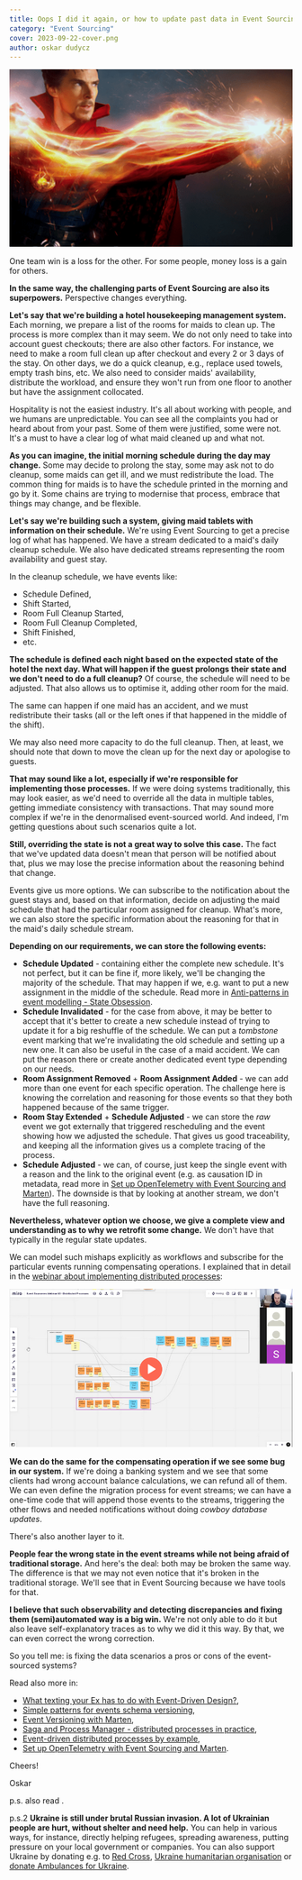 ```yaml
---
title: Oops I did it again, or how to update past data in Event Sourcing
category: "Event Sourcing"
cover: 2023-09-22-cover.png
author: oskar dudycz
---
```


![cover](2023-09-22-cover.png)

One team win is a loss for the other. For some people, money loss is a gain for others. 

**In the same way, the challenging parts of Event Sourcing are also its superpowers.**  Perspective changes everything.

**Let's say that we're building a hotel housekeeping management system.** Each morning, we prepare a list of the rooms for maids to clean up. The process is more complex than it may seem. We do not only need to take into account guest checkouts; there are also other factors. For instance, we need to make a room full clean up after checkout and every 2 or 3 days of the stay. On other days, we do a quick cleanup, e.g., replace used towels, empty trash bins, etc. We also need to consider maids' availability, distribute the workload, and ensure they won't run from one floor to another but have the assignment collocated.

Hospitality is not the easiest industry. It's all about working with people, and we humans are unpredictable. You can see all the complaints you had or heard about from your past. Some of them were justified, some were not. It's a must to have a clear log of what maid cleaned up and what not.

**As you can imagine, the initial morning schedule during the day may change.**  Some may decide to prolong the stay, some may ask not to do cleanup, some maids can get ill, and we must redistribute the load. The common thing for maids is to have the schedule printed in the morning and go by it. Some chains are trying to modernise that process, embrace that things may change, and be flexible.

**Let's say we're building such a system, giving maid tablets with information on their schedule.** We're using Event Sourcing to get a precise log of what has happened. We have a stream dedicated to a maid's daily cleanup schedule. We also have dedicated streams representing the room availability and guest stay.

In the cleanup schedule, we have events like:
- Schedule Defined, 
- Shift Started, 
- Room Full Cleanup Started, 
- Room Full Cleanup Completed,
- Shift Finished,
- etc.

**The schedule is defined each night based on the expected state of the hotel the next day. What will happen if the guest prolongs their state and we don't need to do a full cleanup?** Of course, the schedule will need to be adjusted. That also allows us to optimise it, adding other room for the maid.

The same can happen if one maid has an accident, and we must redistribute their tasks (all or the left ones if that happened in the middle of the shift).

We may also need more capacity to do the full cleanup. Then, at least, we should note that down to move the clean up for the next day or apologise to guests.

**That may sound like a lot, especially if we're responsible for implementing those processes.** If we were doing systems traditionally, this may look easier, as we'd need to override all the data in multiple tables, getting immediate consistency with transactions. That may sound more complex if we're in the denormalised event-sourced world. And indeed, I'm getting questions about such scenarios quite a lot.

**Still, overriding the state is not a great way to solve this case.** The fact that we've updated data doesn't mean that person will be notified about that, plus we may lose the precise information about the reasoning behind that change. 

Events give us more options. We can subscribe to the notification about the guest stays and, based on that information, decide on adjusting the maid schedule that had the particular room assigned for cleanup. What's more, we can also store the specific information about the reasoning for that in the maid's daily schedule stream.

**Depending on our requirements, we can store the following events:**
- **Schedule Updated** - containing either the complete new schedule. It's not perfect, but it can be fine if, more likely, we'll be changing the majority of the schedule. That may happen if we, e.g. want to put a new assignment in the middle of the schedule. Read more in [Anti-patterns in event modelling - State Obsession](https://event-driven.io/en/state-obsession/).
- **Schedule Invalidated** - for the case from above, it may be better to accept that it's better to create a new schedule instead of trying to update it for a big reshuffle of the schedule. We can put a _tombstone_ event marking that we're invalidating the old schedule and setting up a new one. It can also be useful in the case of a maid accident. We can put the reason there or create another dedicated event type depending on our needs.
- **Room Assignment Removed** + **Room Assignment Added** - we can add more than one event for each specific operation. The challenge here is knowing the correlation and reasoning for those events so that they both happened because of the same trigger.
- **Room Stay Extended** + **Schedule Adjusted** - we can store the _raw_ event we got externally that triggered rescheduling and the event showing how we adjusted the schedule. That gives us good traceability, and keeping all the information gives us a complete tracing of the process.
- **Schedule Adjusted** - we can, of course, just keep the single event with a reason and the link to the original event (e.g. as causation ID in metadata, read more in [Set up OpenTelemetry with Event Sourcing and Marten](/en/set_up_opentelemetry_wtih_event_sourcing_and_marten/)). The downside is that by looking at another stream, we don't have the full reasoning.

**Nevertheless, whatever option we choose, we give a complete view and understanding as to why we retrofit some change.** We don't have that typically in the regular state updates.

We can model such mishaps explicitly as workflows and subscribe for the particular events running compensating operations. I explained that in detail in the [webinar about implementing distributed processes](https://www.architecture-weekly.com/p/webinar-3-implementing-distributed):

[![webinar](./2023-09-22-webinar.png)](https://www.architecture-weekly.com/p/webinar-3-implementing-distributed)

**We can do the same for the compensating operation if we see some bug in our system.** If we're doing a banking system and we see that some clients had wrong account balance calculations, we can refund all of them. We can even define the migration process for event streams; we can have a one-time code that will append those events to the streams, triggering the other flows and needed notifications without doing _cowboy database updates_.

There's also another layer to it. 

**People fear the wrong state in the event streams while not being afraid of traditional storage.** And here's the deal: both may be broken the same way. The difference is that we may not even notice that it's broken in the traditional storage. We'll see that in Event Sourcing because we have tools for that.

**I believe that such observability and detecting discrepancies and fixing them (semi)automated way is a big win.** We're not only able to do it but also leave self-explanatory traces as to why we did it this way. By that, we can even correct the wrong correction.

So you tell me: is fixing the data scenarios a pros or cons of the event-sourced systems?

Read also more in:
- [What texting your Ex has to do with Event-Driven Design?](/en/what_texting_ex_has_to_do_with_event_driven_design/),
- [Simple patterns for events schema versioning](/en/simple_events_versioning_patterns/),
- [Event Versioning with Marten](/en/event_versioning_with_marten/),
- [Saga and Process Manager - distributed processes in practice](/en/saga_process_manager_distributed_transactions/),
- [Event-driven distributed processes by example](/en/event_driven_distributed_processes_by_example/),
- [Set up OpenTelemetry with Event Sourcing and Marten](/en/set_up_opentelemetry_wtih_event_sourcing_and_marten/).

Cheers!

Oskar

p.s. also read .

p.s.2 **Ukraine is still under brutal Russian invasion. A lot of Ukrainian people are hurt, without shelter and need help.** You can help in various ways, for instance, directly helping refugees, spreading awareness, putting pressure on your local government or companies. You can also support Ukraine by donating e.g. to [Red Cross](https://www.icrc.org/pl/donate/ukraine), [Ukraine humanitarian organisation](https://savelife.in.ua/pl/donate/) or [donate Ambulances for Ukraine](https://www.gofundme.com/f/help-to-save-the-lives-of-civilians-in-a-war-zone).

